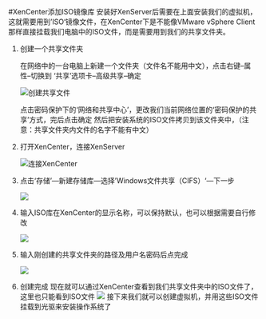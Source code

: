 #XenCenter添加ISO镜像库
安装好XenServer后需要在上面安装我们的虚拟机，这就需要用到’ISO‘镜像文件，在XenCenter下是不能像VMware vSphere Client那样直接挂载我们电脑中的ISO文件，而是需要用到我们的共享文件夹。

1. 创建一个共享文件夹

	在网络中的一台电脑上新建一个文件夹（文件名不能用中文），点击右键–属性–切换到 ‘共享’选项卡–高级共享–确定
	
	![创建共享文件](../images/xencenter1.jpg)
	
	点击密码保护下的‘网络和共享中心’，更改我们当前网络位置的‘密码保护的共享’方式，完后点击确定
	然后把安装系统的ISO文件拷贝到该文件夹中，（注意：共享文件夹内文件的名字不能有中文）
2. 打开XenCenter，连接XenServer

	![连接XenCenter](../images/xencenter2.jpg)
3. 点击‘存储’—新建存储库—选择’Windows文件共享（CIFS）‘—下一步

	![](../images/xencenter3.jpg)
4. 输入ISO库在XenCenter的显示名称，可以保持默认，也可以根据需要自行修改

	![](../images/xencenter4.jpg)

5. 输入刚创建的共享文件夹的路径及用户名密码后点完成

	![](../images/xencenter5.jpg)

6. 创建完成
	现在就可以通过XenCenter查看到我们共享文件夹中的ISO文件了，这里也只能看到ISO文件
	![](../images/xencenter6.jpg)
	 接下来我们就可以创建虚拟机，并用这些ISO文件挂载到光驱来安装操作系统了